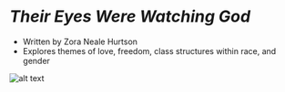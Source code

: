 # *Their Eyes Were Watching God*
* Written by Zora Neale Hurtson
* Explores themes of love, freedom, class structures within race, and gender



![alt text](https://github.com/aazariaz/aazariaz.github.io/blob/master/zora%20neale%20hurston.jpg?raw=true)
